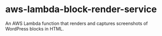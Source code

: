 # aws-lambda-block-render-service
An AWS Lambda function that renders and captures screenshots of WordPress blocks in HTML.
